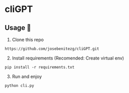 # cliGPT

## Usage :nut_and_bolt:

1. Clone this repo

```
https://github.com/josebenitezg/cliGPT.git
```

2. Install requirements (Recomended: Create virtual env)

```
pip install -r requirements.txt
```

3. Run and enjoy

```
python cli.py
```



